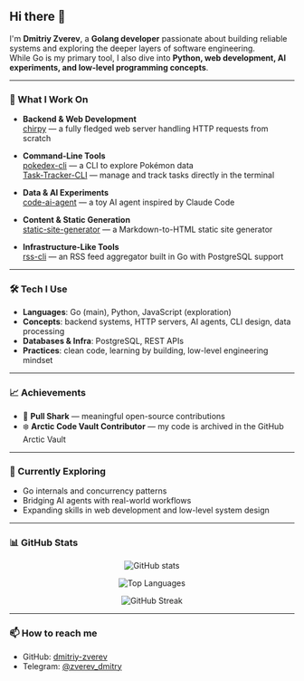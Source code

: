 ## Hi there 👋

I'm **Dmitriy Zverev**, a **Golang developer** passionate about building reliable systems and exploring the deeper layers of software engineering.  
While Go is my primary tool, I also dive into **Python, web development, AI experiments, and low-level programming concepts**.  

---

### 🚀 What I Work On  

- **Backend & Web Development**  
  [chirpy](https://github.com/dmitriy-zverev/chirpy) — a fully fledged web server handling HTTP requests from scratch  

- **Command-Line Tools**  
  [pokedex-cli](https://github.com/dmitriy-zverev/pokedex-cli) — a CLI to explore Pokémon data  
  [Task-Tracker-CLI](https://github.com/dmitriy-zverev/Task-Tracker-CLI) — manage and track tasks directly in the terminal  

- **Data & AI Experiments**  
  [code-ai-agent](https://github.com/dmitriy-zverev/code-ai-agent) — a toy AI agent inspired by Claude Code  

- **Content & Static Generation**  
  [static-site-generator](https://github.com/dmitriy-zverev/static-site-generator) — a Markdown-to-HTML static site generator  

- **Infrastructure-Like Tools**  
  [rss-cli](https://github.com/dmitriy-zverev/rss-cli) — an RSS feed aggregator built in Go with PostgreSQL support  

---

### 🛠️ Tech I Use  

- **Languages**: Go (main), Python, JavaScript (exploration)  
- **Concepts**: backend systems, HTTP servers, AI agents, CLI design, data processing  
- **Databases & Infra**: PostgreSQL, REST APIs  
- **Practices**: clean code, learning by building, low-level engineering mindset  

---

### 📈 Achievements  

- 🦈 **Pull Shark** — meaningful open-source contributions  
- ❄️ **Arctic Code Vault Contributor** — my code is archived in the GitHub Arctic Vault  

---

### 🌱 Currently Exploring  

- Go internals and concurrency patterns  
- Bridging AI agents with real-world workflows  
- Expanding skills in web development and low-level system design  

---

### 📊 GitHub Stats  

<p align="center">
  <img src="https://github-readme-stats.vercel.app/api?username=dmitriy-zverev&show_icons=true&theme=tokyonight" alt="GitHub stats" />
</p>

<p align="center">
  <img src="https://github-readme-stats.vercel.app/api/top-langs/?username=dmitriy-zverev&layout=compact&theme=tokyonight" alt="Top Languages" />
</p>

<p align="center">
  <img src="https://streak-stats.demolab.com?user=dmitriy-zverev&theme=tokyonight" alt="GitHub Streak" />
</p>

---

### 📫 How to reach me  

- GitHub: [dmitriy-zverev](https://github.com/dmitriy-zverev)  
- Telegram: [@zverev_dmitry](https://t.me/zverev_dmitry)  
